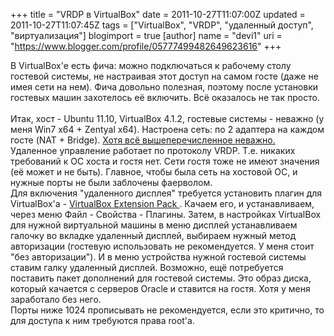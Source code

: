 +++
title = "VRDP в VirtualBox"
date = 2011-10-27T11:07:00Z
updated = 2011-10-27T11:07:45Z
tags = ["VirtualBox", "VRDP", "удаленный доступ", "виртуализация"]
blogimport = true 
[author]
	name = "devi1"
	uri = "https://www.blogger.com/profile/05777499482649623616"
+++

В VirtualBox'е есть фича: можно подключаться к рабочему столу гостевой системы, не настраивая этот доступ на самом госте (даже не имея сети на нем). Фича довольно полезная, поэтому после установки гостевых машин захотелось её включить. Всё оказалось не так просто.<br /><br /><a name='more'></a>Итак, хост - Ubuntu 11.10, VirtualBox 4.1.2, гостевые системы - неважно (у меня Win7 x64 + Zentyal x64). Настроена сеть: по 2 адаптера на каждом госте (NAT + Bridge). <u>Хотя всё вышеперечисленное неважно.</u><br />Удаленное управление работает по протоколу VRDP. Т.е. никаких требований к ОС хоста и гостя нет. Сети гостя тоже не имеют значения (её может и не быть). Главное, чтобы была сеть на хостовой ОС, и нужные порты не были заблочены фаерволом.<br />Для включения "удаленного дисплея" требуется установить плагин для VirtualBox'а - <a href="https://www.virtualbox.org/wiki/Downloads">VirtualBox Extension Pack&nbsp;</a>. Качаем его, и устанавливаем, через меню Файл - Свойства - Плагины. Затем, в настройках VirtualBox для нужной виртуальной машины в меню дисплей устанавливаем галочку во вкладке удаленный дисплей, выбираем нужный метод авторизации (гостевую использовать не рекомендуется. У меня стоит "без авторизации"). И в меню устройства нужной гостевой системы ставим галку удаленный дисплей. Возможно, ещё потребуется поставить пакет дополнений для гостевой системы. Это образ диска, который качается с серверов Oracle и ставится на гостя. Хотя у меня заработало без него.<br />Порты ниже 1024 прописывать не рекомендуется, если это критично, то для доступа к ним требуются права root'а.
